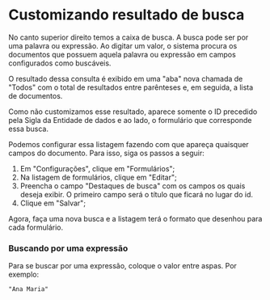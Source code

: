 # Customizando resultado de busca

No canto superior direito temos a caixa de busca. A busca pode ser por uma palavra ou expressão.
Ao digitar um valor, o sistema procura os documentos que possuem aquela palavra ou expressão em campos configurados como buscáveis.

O resultado dessa consulta é exibido em uma "aba" nova chamada de "Todos" com o total de resultados entre parênteses e, em seguida, a lista de documentos.

Como não customizamos esse resultado, aparece somente o ID precedido pela Sigla da Entidade de dados e ao lado, o formulário que corresponde essa busca.

Podemos configurar essa listagem fazendo com que apareça quaisquer campos do documento. Para isso, siga os passos a seguir:

1. Em "Configurações", clique em "Formulários";
2. Na listagem de formulários, clique em "Editar";
3. Preencha o campo "Destaques de busca" com os campos os quais deseja exibir. O primeiro campo será o título que ficará no lugar do id.
4. Clique em "Salvar";

Agora, faça uma nova busca e a listagem terá o formato que desenhou para cada formulário.

### Buscando por uma expressão

Para se buscar por uma expressão, coloque o valor entre aspas.
Por exemplo:

```
"Ana Maria"
```
